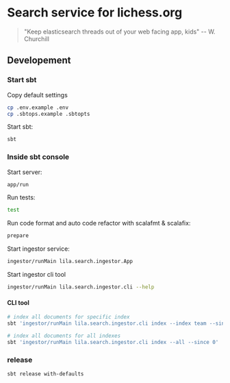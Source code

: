# Search service for lichess.org

> "Keep elasticsearch threads out of your web facing app, kids" -- W. Churchill

## Developement

### Start sbt

Copy default settings
```sh
cp .env.example .env
cp .sbtops.example .sbtopts
```

Start sbt:
```sh
sbt
```

### Inside sbt console

Start server:
```sh
app/run
```

Run tests:
```sh
test
```

Run code format and auto code refactor with scalafmt & scalafix:
```sh
prepare
```

Start ingestor service:
```sh
ingestor/runMain lila.search.ingestor.App
```

Start ingestor cli tool
```sh
ingestor/runMain lila.search.ingestor.cli --help
```

#### CLI tool

```sh
# index all documents for specific index
sbt 'ingestor/runMain lila.search.ingestor.cli index --index team --since 0'

# index all documents for all indexes
sbt 'ingestor/runMain lila.search.ingestor.cli index --all --since 0'
```

### release

```bash
sbt release with-defaults
```

